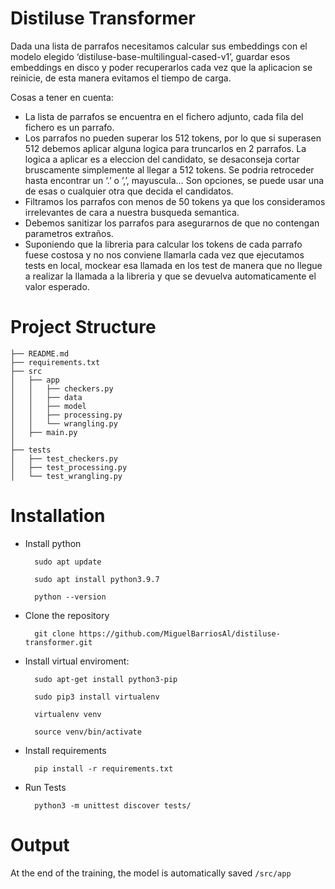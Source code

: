 # Distiluse Transformer
Dada una lista de parrafos necesitamos calcular sus embeddings con el modelo elegido ‘distiluse-base-multilingual-cased-v1’, guardar esos embeddings en disco y poder recuperarlos cada vez que la aplicacion se reinicie, de esta manera evitamos el tiempo de carga.

Cosas a tener en cuenta:

* La lista de parrafos se encuentra en el fichero adjunto, cada fila del fichero es un parrafo.
* Los parrafos no pueden superar los 512 tokens, por lo que si superasen 512 debemos aplicar alguna logica para truncarlos en 2 parrafos. La logica a aplicar es a eleccion del candidato, se desaconseja cortar bruscamente simplemente al llegar a 512 tokens. Se podria retroceder hasta encontrar un ‘.’ o ’,’, mayuscula… Son opciones, se puede usar una de esas o cualquier otra que decida el candidatos.
* Filtramos los parrafos con menos de 50 tokens ya que los consideramos irrelevantes de cara a nuestra busqueda semantica.
* Debemos sanitizar los parrafos para asegurarnos de que no contengan parametros extraños.
* Suponiendo que la libreria para calcular los tokens de cada parrafo fuese costosa y no nos conviene llamarla cada vez que ejecutamos tests en local, mockear esa llamada en los test de manera que no llegue a realizar la llamada a la libreria y que se devuelva automaticamente el valor esperado.

# Project Structure
    ├── README.md
    ├── requirements.txt
    ├── src
    │   ├── app
    │   │   ├── checkers.py
    │   │   ├── data
    │   │   ├── model
    │   │   ├── processing.py
    │   │   └── wrangling.py
    │   ├── main.py
    │   
    ├── tests
    │   ├── test_checkers.py
    │   ├── test_processing.py
    │   └── test_wrangling.py

# Installation
- Install python

        sudo apt update

        sudo apt install python3.9.7

        python --version

- Clone the repository

        git clone https://github.com/MiguelBarriosAl/distiluse-transformer.git

- Install virtual enviroment: 

        sudo apt-get install python3-pip

        sudo pip3 install virtualenv

        virtualenv venv

        source venv/bin/activate

- Install requirements

        pip install -r requirements.txt

- Run Tests

        python3 -m unittest discover tests/

# Output

At the end of the training, the model is automatically saved `/src/app`
